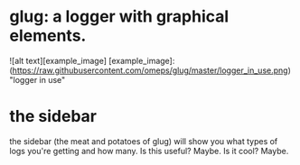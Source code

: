 # glug: a logger with graphical elements.
![alt text][example_image]
[example_image]: (https://raw.githubusercontent.com/omeps/glug/master/logger_in_use.png) "logger in use"
# the sidebar
the sidebar (the meat and potatoes of glug) will show you 
what types of logs you're getting and how many. Is this useful? 
Maybe. Is it cool? Maybe.
